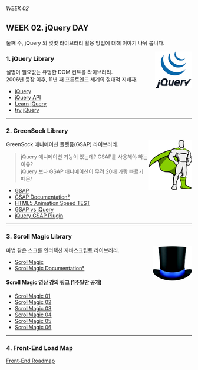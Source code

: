 ###### WEEK 02

## WEEK 02. jQuery DAY

둘째 주, jQuery 외 몇몇 라이브러리 활용 방법에 대해 이야기 나눠 봅니다.

<img src="../ASSETS/jquery.jpg" alt="" align="right" width="100" height="100">

### 1. jQuery Library

설명이 필요없는 유명한 DOM 컨트롤 라이브러리.<br>
2006년 등장 이후, 11년 째 프론트엔드 세계의 절대적 지배자.

- [jQuery](http://jquery.com/)
- [jQuery API](http://api.jquery.com/)
- [Learn jQuery](http://learn.jquery.com/)
- [try jQuery](http://try.jquery.com/)

---

### 2. GreenSock Library

<img src="../ASSETS/greensock.png" alt="" align="right">

GreenSock 애니메이션 플랫폼(GSAP) 라이브러리.

> jQuery 애니메이션 기능이 있는데? GSAP를 사용해야 하는 이유?<br>
> jQuery 보다 GSAP 애니메이션이 무려 20배 가량 빠르기 때문<i>!</i>

- [GSAP](https://greensock.com)
- [GSAP Documentation](https://greensock.com/docs/#/HTML5/GSAP)[°](Documents/GSAP.md)
- [HTML5 Animation Speed TEST](https://greensock.com/js/speed.html)
- [GSAP vs jQuery](https://greensock.com/jquery/)
- [jQuery GSAP Plugin](https://greensock.com/jquery-gsap-plugin)

---

### 3. Scroll Magic Library

<img src="../ASSETS/scrollmagic.jpg" alt="" align="right" width="106" height="93">

마법 같은 스크롤 인터랙션 자바스크립트 라이브러리.

- [ScrollMagic](http://scrollmagic.io)
- [ScrollMagic Documentation](http://scrollmagic.io/docs/)[°](Documents/ScrollMagic.md)

#### Scroll Magic 영상 강의 링크 (1주일만 공개)

- [ScrollMagic 01](https://youtu.be/ZCBw6cW9Pmc)
- [ScrollMagic 02](https://youtu.be/eY4yolrt_RI)
- [ScrollMagic 03](https://youtu.be/p5pzIG0DOLY)
- [ScrollMagic 04](https://youtu.be/mMg64hyApcw)
- [ScrollMagic 05](https://youtu.be/68uf7MRzea0)
- [ScrollMagic 06](https://youtu.be/5MjCXEz55CU)

---

### 4. Front-End Load Map

[Front-End Roadmap](https://github.com/kamranahmedse/developer-roadmap#-front-end-roadmap)
